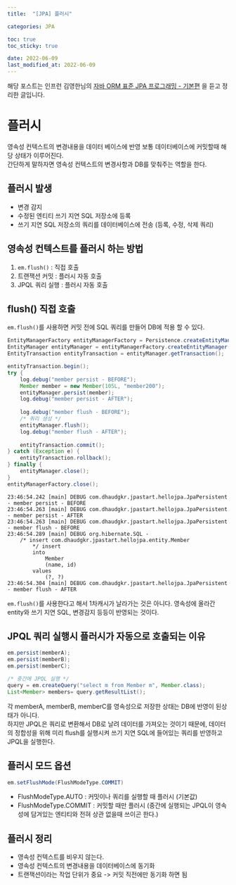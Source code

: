 ```yaml
---
title:  "[JPA] 플러시"

categories: JPA

toc: true
toc_sticky: true

date: 2022-06-09
last_modified_at: 2022-06-09
---
```


해당 포스트는 인프런 김영한님의 [자바 ORM 표준 JPA 프로그래밍 - 기본편](https://www.inflearn.com/course/ORM-JPA-Basic/dashboard) 을 듣고 정리한 글입니다.

# 플러시

영속성 컨텍스트의 변경내용을 데이터 베이스에 반영 보통 데이터베이스에 커밋할때 해당 상태가 이루어진다.  
간단하게 말하자면 영속성 컨텍스트의 변경사항과 DB를 맞춰주는 역할을 한다.

## 플러시 발생

- 변경 감지
- 수정된 엔티티 쓰기 지연 SQL 저장소에 등록
- 쓰기 지연 SQL 저장소의 쿼리를 데이터베이스에 전송 (등록, 수정, 삭제 쿼리)

## 영속성 컨텍스트를 플러시 하는 방법

1. `em.flush()` : 직접 호출
2. 트랜잭션 커밋 : 플러시 자동 호출
3. JPQL 쿼리 실행 : 플러시 자동 호출

## flush() 직접 호출

`em.flush()`를 사용하면 커밋 전에 SQL 쿼리를 만들어 DB에 적용 할 수 있다.

```java
EntityManagerFactory entityManagerFactory = Persistence.createEntityManagerFactory("hello");
EntityManager entityManager = entityManagerFactory.createEntityManager();
EntityTransaction entityTransaction = entityManager.getTransaction();

entityTransaction.begin();
try {
    log.debug("member persist - BEFORE");
    Member member = new Member(105L, "member200");
    entityManager.persist(member);
    log.debug("member persist - AFTER");
    
    log.debug("member flush - BEFORE");
    /* 쿼리 생성 */
    entityManager.flush();
    log.debug("member flush - AFTER");
    
    entityTransaction.commit();
} catch (Exception e) {
    entityTransaction.rollback();
} finally {
    entityManager.close();
}
entityManagerFactory.close();
```

```shell
23:46:54.242 [main] DEBUG com.dhaudgkr.jpastart.hellojpa.JpaPersistent - member persist - BEFORE
23:46:54.263 [main] DEBUG com.dhaudgkr.jpastart.hellojpa.JpaPersistent - member persist - AFTER
23:46:54.263 [main] DEBUG com.dhaudgkr.jpastart.hellojpa.JpaPersistent - member flush - BEFORE
23:46:54.289 [main] DEBUG org.hibernate.SQL - 
    /* insert com.dhaudgkr.jpastart.hellojpa.entity.Member
        */ insert 
        into
            Member
            (name, id) 
        values
            (?, ?)
23:46:54.304 [main] DEBUG com.dhaudgkr.jpastart.hellojpa.JpaPersistent - member flush - AFTER
```

`em.flush()`를 사용한다고 해서 1차캐시가 날라가는 것은 아니다. 영속성에 올라간 entity와 쓰기 지연 SQL, 변경감지 등등이 반영되는 것이다.

## JPQL 쿼리 실행시 플러시가 자동으로 호출되는 이유

```java
em.persist(memberA);
em.persist(memberB);
em.persist(memberC);

/* 중간에 JPQL 실행 */
query = em.createQuery("select m from Member m", Member.class);
List<Member> members= query.getResultList();
```

각 memberA, memberB, memberC를 영속성으로 저장한 상태는 DB에 반영이 된상태가 아니다.  
하지만 JPQL은 쿼리로 변환해서 DB로 날려 데이터를 가져오는 것이기 때문에, 데이터의 정합성을 위해 미리 flush를 실행시켜 쓰기 지연 SQL에 들어있는 쿼리를 반영하고 JPQL을 실행한다.

## 플러시 모드 옵션

```java
em.setFlushMode(FlushModeType.COMMIT)
```

- FlushModeType.AUTO : 커밋이나 쿼리를 실행할 때 플러시 (기본값)
- FlushModeType.COMMIT : 커밋할 때만 플러시 (중간에 실행되는 JPQL이 영속성에 담겨있는 엔티티와 전혀 상관 없을때 쓰이곤 한다.)

## 플러시 정리

- 영속성 컨텍스트를 비우지 않는다.
- 영속성 컨텍스트의 변경내용을 데이터베이스에 동기화
- 트랜잭션이라는 작업 단위가 중요 -> 커밋 직전에만 동기화 하면 됨
